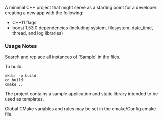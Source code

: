 A minimal C++ project that might serve as a starting point for a developer creating a new app with the following:
 - C++11 flags
 - boost 1.53.0 dependencies (including system, filesystem, date_time, thread, and log libraries)

### Usage Notes

Search and replace all instances of 'Sample' in the files.

To build:
```
mkdir -p build
cd build
cmake ..
```

The project contains a sample application and static library intended to be used as templates.

Global CMake variables and rules may be set in the cmake/Config.cmake file.

